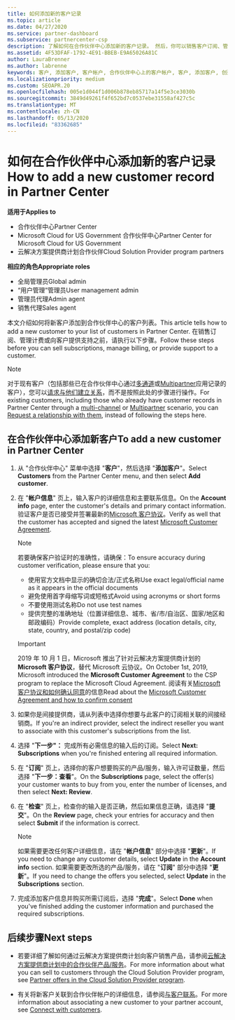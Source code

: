 ```yaml
---
title: 如何添加新的客户记录
ms.topic: article
ms.date: 04/27/2020
ms.service: partner-dashboard
ms.subservice: partnercenter-csp
description: 了解如何在合作伙伴中心添加新的客户记录。 然后，你可以销售客户订阅、管理计费或提供客户支持。
ms.assetid: 4F53DFAF-1792-4E91-BBEB-E9A65026A81C
author: LauraBrenner
ms.author: labrenne
keywords: 客户, 添加客户, 客户帐户, 合作伙伴中心上的客户帐户, 客户, 添加客户, 创建客户帐户
ms.localizationpriority: medium
ms.custom: SEOAPR.20
ms.openlocfilehash: 005e1d044f1d006b878eb85717a14f5e3ce3030b
ms.sourcegitcommit: 3849d49261f4f652bd7c0537ebe31558af427c5c
ms.translationtype: MT
ms.contentlocale: zh-CN
ms.lasthandoff: 05/13/2020
ms.locfileid: "83362685"
---
```

# <a name="how-to-add-a-new-customer-record-in-partner-center"></a><span data-ttu-id="1e733-105">如何在合作伙伴中心添加新的客户记录</span><span class="sxs-lookup"><span data-stu-id="1e733-105">How to add a new customer record in Partner Center</span></span>

<span data-ttu-id="1e733-106">**适用于**</span><span class="sxs-lookup"><span data-stu-id="1e733-106">**Applies to**</span></span>

- <span data-ttu-id="1e733-107">合作伙伴中心</span><span class="sxs-lookup"><span data-stu-id="1e733-107">Partner Center</span></span>
- <span data-ttu-id="1e733-108">Microsoft Cloud for US Government 合作伙伴中心</span><span class="sxs-lookup"><span data-stu-id="1e733-108">Partner Center for Microsoft Cloud for US Government</span></span>
- <span data-ttu-id="1e733-109">云解决方案提供商计划合作伙伴</span><span class="sxs-lookup"><span data-stu-id="1e733-109">Cloud Solution Provider program partners</span></span>

<span data-ttu-id="1e733-110">**相应的角色**</span><span class="sxs-lookup"><span data-stu-id="1e733-110">**Appropriate roles**</span></span>

- <span data-ttu-id="1e733-111">全局管理员</span><span class="sxs-lookup"><span data-stu-id="1e733-111">Global admin</span></span>
- <span data-ttu-id="1e733-112">“用户管理”管理员</span><span class="sxs-lookup"><span data-stu-id="1e733-112">User management admin</span></span>
- <span data-ttu-id="1e733-113">管理员代理</span><span class="sxs-lookup"><span data-stu-id="1e733-113">Admin agent</span></span>
- <span data-ttu-id="1e733-114">销售代理</span><span class="sxs-lookup"><span data-stu-id="1e733-114">Sales agent</span></span>

<span data-ttu-id="1e733-115">本文介绍如何将新客户添加到合作伙伴中心的客户列表。</span><span class="sxs-lookup"><span data-stu-id="1e733-115">This article tells how to add a new customer to your list of customers in Partner Center.</span></span> <span data-ttu-id="1e733-116">在销售订阅、管理计费或向客户提供支持之前，请执行以下步骤。</span><span class="sxs-lookup"><span data-stu-id="1e733-116">Follow these steps before you can sell subscriptions, manage billing, or provide support to a customer.</span></span>

>[!NOTE]
><span data-ttu-id="1e733-117">对于现有客户（包括那些已在合作伙伴中心通过[多通道](multichannel.md)或[Multipartner](multipartner.md)应用记录的客户），您可以[请求与他们建立关系](request-a-relationship-with-a-customer.md)，而不是按照此处的步骤进行操作。</span><span class="sxs-lookup"><span data-stu-id="1e733-117">For existing customers, including those who already have customer records in Partner Center through a [multi-channel](multichannel.md) or [Multipartner](multipartner.md) scenario, you can [Request a relationship with them](request-a-relationship-with-a-customer.md), instead of following the steps here.</span></span>

## <a name="to-add-a-new-customer-in-partner-center"></a><span data-ttu-id="1e733-118">在合作伙伴中心添加新客户</span><span class="sxs-lookup"><span data-stu-id="1e733-118">To add a new customer in Partner Center</span></span>

1. <span data-ttu-id="1e733-119">从 "合作伙伴中心" 菜单中选择 "**客户**"，然后选择 "**添加客户**"。</span><span class="sxs-lookup"><span data-stu-id="1e733-119">Select **Customers** from the Partner Center menu, and then select **Add customer**.</span></span>

2. <span data-ttu-id="1e733-120">在 "**帐户信息**" 页上，输入客户的详细信息和主要联系信息。</span><span class="sxs-lookup"><span data-stu-id="1e733-120">On the **Account info** page, enter the customer's details and primary contact information.</span></span> <span data-ttu-id="1e733-121">验证客户是否已接受并签署最新的[Microsoft 客户协议](agreements.md)。</span><span class="sxs-lookup"><span data-stu-id="1e733-121">Verify as well that the customer has accepted and signed the latest [Microsoft Customer Agreement](agreements.md).</span></span>

   >[!NOTE]
   >
   ><span data-ttu-id="1e733-122">若要确保客户验证时的准确性，请确保：</span><span class="sxs-lookup"><span data-stu-id="1e733-122">To ensure accuracy during customer verification, please ensure that you:</span></span>
   >
   >- <span data-ttu-id="1e733-123">使用官方文档中显示的确切合法/正式名称</span><span class="sxs-lookup"><span data-stu-id="1e733-123">Use exact legal/official name as it appears in the official documents</span></span>
   >- <span data-ttu-id="1e733-124">避免使用首字母缩写词或短格式</span><span class="sxs-lookup"><span data-stu-id="1e733-124">Avoid using acronyms or short forms</span></span>
   >- <span data-ttu-id="1e733-125">不要使用测试名称</span><span class="sxs-lookup"><span data-stu-id="1e733-125">Do not use test names</span></span>
   >- <span data-ttu-id="1e733-126">提供完整的准确地址（位置详细信息、城市、省/市/自治区、国家/地区和邮政编码）</span><span class="sxs-lookup"><span data-stu-id="1e733-126">Provide complete, exact address (location details, city, state, country, and postal/zip code)</span></span>

   >[!IMPORTANT]
   > <span data-ttu-id="1e733-127">2019 年 10 月 1 日，Microsoft 推出了针对云解决方案提供商计划的 **Microsoft 客户协议**，替代 Microsoft 云协议。</span><span class="sxs-lookup"><span data-stu-id="1e733-127">On October 1st, 2019, Microsoft introduced the **Microsoft Customer Agreement** to the CSP program to replace the Microsoft Cloud Agreement.</span></span> <span data-ttu-id="1e733-128">阅读有关[Microsoft 客户协议和如何确认同意](confirm-customer-agreement.md)的信息</span><span class="sxs-lookup"><span data-stu-id="1e733-128">Read about the [Microsoft Customer Agreement and how to confirm consent](confirm-customer-agreement.md)</span></span>
  
3. <span data-ttu-id="1e733-129">如果你是间接提供商，请从列表中选择你想要与此客户的订阅相关联的间接经销商。</span><span class="sxs-lookup"><span data-stu-id="1e733-129">If you're an indirect provider, select the indirect reseller you want to associate with this customer's subscriptions from the list.</span></span>

4. <span data-ttu-id="1e733-130">选择 "**下一步"：** 完成所有必需信息的输入后的订阅。</span><span class="sxs-lookup"><span data-stu-id="1e733-130">Select **Next: Subscriptions** when you're finished entering all required information.</span></span>

5. <span data-ttu-id="1e733-131">在 "**订阅**" 页上，选择你的客户想要购买的产品/服务，输入许可证数量，然后选择 "**下一步：查看**"。</span><span class="sxs-lookup"><span data-stu-id="1e733-131">On the **Subscriptions** page, select the offer(s) your customer wants to buy from you, enter the number of licenses, and then select **Next: Review**.</span></span>

6. <span data-ttu-id="1e733-132">在 "**检查**" 页上，检查你的输入是否正确，然后如果信息正确，请选择 "**提交**"。</span><span class="sxs-lookup"><span data-stu-id="1e733-132">On the **Review** page, check your entries for accuracy and then select **Submit** if the information is correct.</span></span>

   >[!NOTE]
   ><span data-ttu-id="1e733-133">如果需要更改任何客户详细信息，请在 "**帐户信息**" 部分中选择 "**更新**"。</span><span class="sxs-lookup"><span data-stu-id="1e733-133">If you need to change any customer details, select **Update** in the **Account info** section.</span></span> <span data-ttu-id="1e733-134">如果需要更改所选的产品/服务，请在 "**订阅**" 部分中选择 "**更新**"。</span><span class="sxs-lookup"><span data-stu-id="1e733-134">If you need to change the offers you selected, select **Update** in the **Subscriptions** section.</span></span>

7. <span data-ttu-id="1e733-135">完成添加客户信息并购买所需订阅后，选择 "**完成**"。</span><span class="sxs-lookup"><span data-stu-id="1e733-135">Select **Done** when you've finished adding the customer information and purchased the required subscriptions.</span></span>

## <a name="next-steps"></a><span data-ttu-id="1e733-136">后续步骤</span><span class="sxs-lookup"><span data-stu-id="1e733-136">Next steps</span></span>

- <span data-ttu-id="1e733-137">若要详细了解如何通过云解决方案提供商计划向客户销售产品，请参阅[云解决方案提供商计划中的合作伙伴产品/服务](csp-offers.md)。</span><span class="sxs-lookup"><span data-stu-id="1e733-137">For more information about what you can sell to customers through the Cloud Solution Provider program, see [Partner offers in the Cloud Solution Provider program](csp-offers.md).</span></span>

- <span data-ttu-id="1e733-138">有关将新客户关联到合作伙伴帐户的详细信息，请参阅[与客户联系](customer-accounts.md)。</span><span class="sxs-lookup"><span data-stu-id="1e733-138">For more information about associating a new customer to your partner account, see [Connect with customers](customer-accounts.md).</span></span>
